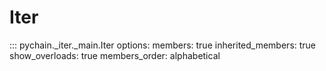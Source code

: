 # Iter

::: pychain._iter._main.Iter
    options:
      members: true
      inherited_members: true
      show_overloads: true
      members_order: alphabetical
